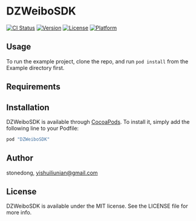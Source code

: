 # DZWeiboSDK

[![CI Status](http://img.shields.io/travis/stonedong/DZWeiboSDK.svg?style=flat)](https://travis-ci.org/stonedong/DZWeiboSDK)
[![Version](https://img.shields.io/cocoapods/v/DZWeiboSDK.svg?style=flat)](http://cocoapods.org/pods/DZWeiboSDK)
[![License](https://img.shields.io/cocoapods/l/DZWeiboSDK.svg?style=flat)](http://cocoapods.org/pods/DZWeiboSDK)
[![Platform](https://img.shields.io/cocoapods/p/DZWeiboSDK.svg?style=flat)](http://cocoapods.org/pods/DZWeiboSDK)

## Usage

To run the example project, clone the repo, and run `pod install` from the Example directory first.

## Requirements

## Installation

DZWeiboSDK is available through [CocoaPods](http://cocoapods.org). To install
it, simply add the following line to your Podfile:

```ruby
pod "DZWeiboSDK"
```

## Author

stonedong, yishuiliunian@gmail.com

## License

DZWeiboSDK is available under the MIT license. See the LICENSE file for more info.

